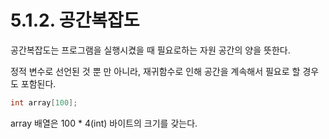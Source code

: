 # 5.1.2. 공간복잡도

공간복잡도는 프로그램을 실행시켰을 때 필요로하는 자원 공간의 양을 뜻한다.

정적 변수로 선언된 것 뿐 만 아니라, 재귀함수로 인해 공간을 계속해서 필요로 할 경우도 포함된다.

```cpp
int array[100];
```

array 배열은 100 \* 4(int) 바이트의 크기를 갖는다.
